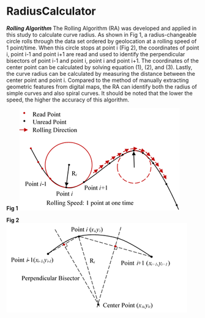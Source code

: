 # RadiusCalculator
**_Rolling Algorithm_**
  The Rolling Algorithm (RA) was developed and applied in this study to calculate curve radius. As shown in Fig 1, a radius-changeable circle rolls through the data set ordered by geolocation at a rolling speed of 1 point/time. When this circle stops at point i (Fig 2), the coordinates of point i, point i-1 and point i+1 are read and used to identify the perpendicular bisectors of point i-1 and point i, point i and point i+1. The coordinates of the center point can be calculated by solving equation (1), (2), and (3). Lastly, the curve radius can be calculated by measuring the distance between the center point and point i. Compared to the method of manually extracting geometric features from digital maps, the RA can identify both the radius of simple curves and also spiral curves. It should be noted that the lower the speed, the higher the accuracy of this algorithm. 

**Fig 1**
![alt tag](https://github.com/Apaul0246/RadiusCalculator/blob/master/Illustration_1.png)

**Fig 2**
![alt tag](https://github.com/Apaul0246/RadiusCalculator/blob/master/illustration_2.png)